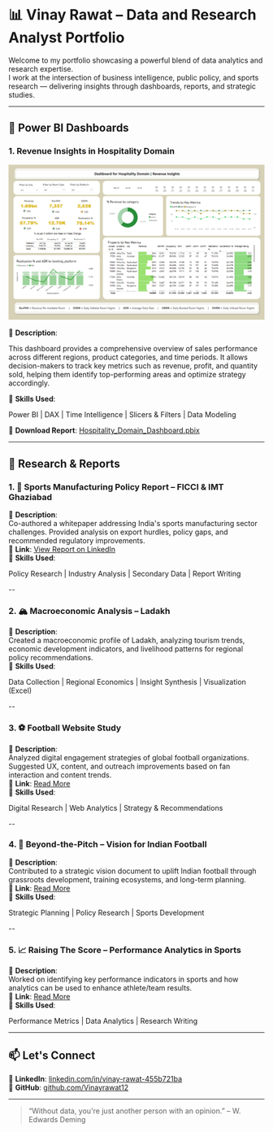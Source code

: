# 📊 Vinay Rawat – Data and Research Analyst Portfolio

Welcome to my portfolio showcasing a powerful blend of data analytics and research expertise.  
I work at the intersection of business intelligence, public policy, and sports research — delivering insights through dashboards, reports, and strategic studies.

---

## 📁 Power BI Dashboards

### 1. **Revenue Insights in Hospitality Domain**

![Hospitality_Domain_Dashboard.png](Hospitality_Domain_Dashboard.png)

📌 **Description**:  

This dashboard provides a comprehensive overview of sales performance across different regions, product categories, and time periods. It allows decision-makers to track key metrics such as revenue, profit, and quantity sold, helping them identify top-performing areas and optimize strategy accordingly.

🔧 **Skills Used**:  

Power BI | DAX | Time Intelligence | Slicers & Filters | Data Modeling

🔗 **Download Report**: [Hospitality_Domain_Dashboard.pbix](Hospitality_Domain_Dashboard.pbix)

---
## 📄 Research & Reports

### 1. 🏏 Sports Manufacturing Policy Report – FICCI & IMT Ghaziabad  
📌 **Description**:  
Co-authored a whitepaper addressing India's sports manufacturing sector challenges. Provided analysis on export hurdles, policy gaps, and recommended regulatory improvements.  
🔗 **Link**: [View Report on LinkedIn](https://www.linkedin.com/posts/ficci_ficci-imtg-whitepaper-ugcPost-7331213629024862208-QD4u)  
🔧 **Skills Used**:  

Policy Research | Industry Analysis | Secondary Data | Report Writing

--

### 2. 🏔️ Macroeconomic Analysis – Ladakh  
📌 **Description**:  
Created a macroeconomic profile of Ladakh, analyzing tourism trends, economic development indicators, and livelihood patterns for regional policy recommendations.  
🔧 **Skills Used**:  

Data Collection | Regional Economics | Insight Synthesis | Visualization (Excel)

--

### 3. ⚽ Football Website Study  
📌 **Description**:  
Analyzed digital engagement strategies of global football organizations. Suggested UX, content, and outreach improvements based on fan interaction and content trends.  
🔗 **Link**: [Read More](https://www.imt.edu/src-reports-and-publications/)  
🔧 **Skills Used**:  

Digital Research | Web Analytics | Strategy & Recommendations

--

### 4. 🎯 Beyond-the-Pitch – Vision for Indian Football  
📌 **Description**:  
Contributed to a strategic vision document to uplift Indian football through grassroots development, training ecosystems, and long-term planning.  
🔗 **Link**: [Read More](https://www.imt.edu/src-reports-and-publications/beyond-the-pitch/)  
🔧 **Skills Used**:  

Strategic Planning | Policy Research | Sports Development

--

### 5. 📈 Raising The Score – Performance Analytics in Sports  
📌 **Description**:  
Worked on identifying key performance indicators in sports and how analytics can be used to enhance athlete/team results.  
🔗 **Link**: [Read More](https://www.imt.edu/src-reports-and-publications/)  
🔧 **Skills Used**:  

Performance Metrics | Data Analytics | Research Writing

---

## 📫 Let's Connect

💼 **LinkedIn**: [linkedin.com/in/vinay-rawat-455b721ba](https://www.linkedin.com/in/vinay-rawat-455b721ba/)  
📂 **GitHub**: [github.com/Vinayrawat12](https://github.com/Vinayrawat12)

---

> “Without data, you're just another person with an opinion.” – W. Edwards Deming

